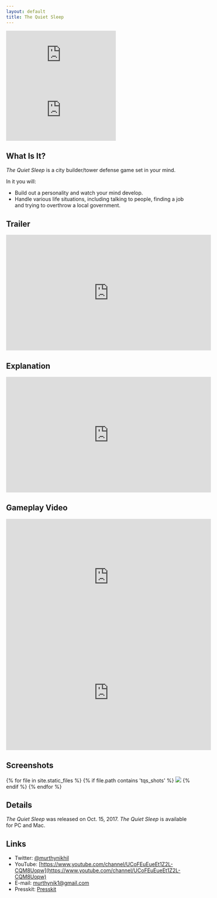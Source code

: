 ```yaml
---
layout: default
title: The Quiet Sleep
---
```


<iframe frameborder="0" src="http://store.steampowered.com/widget/724510/"></iframe>
<iframe frameborder="0" src="https://itch.io/embed/74272"></iframe>

## What Is It?

*The Quiet Sleep* is a city builder/tower defense game set in your mind.

In it you will:
- Build out a personality and watch your mind develop.
- Handle various life situations, including talking to people, finding a job and trying to overthrow a local government.

## Trailer

<iframe width="560" height="315" src="https://www.youtube.com/embed/ucnfiqofNng?rel=0" frameborder="0" allowfullscreen></iframe>

## Explanation

<iframe width="560" height="315" src="https://www.youtube.com/embed/rDcIfRbERR0" frameborder="0" allow="accelerometer; autoplay; encrypted-media; gyroscope; picture-in-picture" allowfullscreen></iframe>

## Gameplay Video

<iframe width="560" height="315" src="https://www.youtube.com/embed/OPLfJm7VQ8w?rel=0" frameborder="0" allowfullscreen></iframe>
<iframe width="560" height="315" src="https://www.youtube.com/embed/videoseries?list=PLZAuHrQoew0we8kwA9UWJgFmfIDdPzKgp" frameborder="0" allowfullscreen></iframe>

## Screenshots

{% for file in site.static_files %}
   {% if file.path contains 'tqs_shots' %}
<img src="{{ file.path }}">
   {% endif %}
{% endfor %}

## Details

*The Quiet Sleep* was released on Oct. 15, 2017. *The Quiet Sleep* is available for PC and Mac.

## Links
    
- Twitter: [@murthynikhil](https://twitter.com/murthynikhil)
- YouTube: [https://www.youtube.com/channel/UCoFEuEueEt1Z2L-CQM8Uopw](https://www.youtube.com/channel/UCoFEuEueEt1Z2L-CQM8Uopw)
- E-mail: [murthynik1@gmail.com](mailto:murthynik1@gmail.com)
- Presskit: [Presskit](/presskit_tqs)